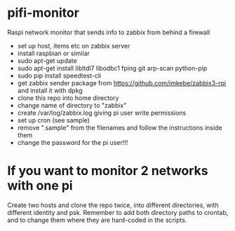 # pifi-monitor
Raspi network monitor that sends info to zabbix from behind a firewall

- set up host, items etc on zabbix server 
- install raspbian or similar
- sudo apt-get update
- sudo apt-get install libltdl7 libodbc1 fping git arp-scan python-pip
- sudo pip install speedtest-cli
- get zabbix sender package from https://github.com/imkebe/zabbix3-rpi and install it with dpkg
- clone this repo into home directory
- change name of directory to "zabbix" 
- create /var/log/zabbix.log giving pi user write permissions
- set up cron (see sample)
- remove ".sample" from the filenames and follow the instructions inside them
- change the password for the pi user!!!

# If you want to monitor 2 networks with one pi

Create two hosts and clone the repo twice, into different directories, with different identity and psk. Remember to add both directory paths to crontab, and to change them where they are hard-coded in the scripts.
